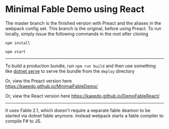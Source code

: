 # Minimal Fable Demo using React

The master branch is the finished version with Preact and the aliases in the webpack config set.
This branch is the original, before using Preact.
To run locally, simply issue the following commands in the root after cloning

`npm install`

`npm start`

---

To build a production bundle, run `npm run build` and then use something like [dotnet serve](https://github.com/natemcmaster/dotnet-serve) to serve the bundle from the `deploy` directory

Or, view the Preact version here https://kaeedo.github.io/MinimalFableDemo/

Or, view the React version here https://kaeedo.github.io/DemoFableReact/

---

It uses Fable 2.1, which doesn't require a separate fable deamon to be started via dotnet fable anymore. Instead webpack starts a fable compiler to compile F# to JS.
